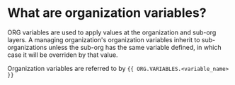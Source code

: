 # What are organization variables? 

ORG variables are used to apply values at the organization and sub-org layers. A managing organization's organization variables inherit to sub-organizations unless the sub-org has the same variable defined, in which case it will be overriden by that value.

Organization variables are referred to by `{{ ORG.VARIABLES.<variable_name> }}`

